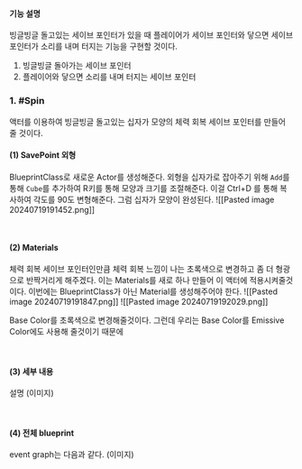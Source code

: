 <br>

#### 기능 설명
빙글빙글 돌고있는 세이브 포인터가 있을 때 플레이어가 세이브 포인터와 닿으면 세이브 포인터가 소리를 내며 터지는 기능을 구현할 것이다.
1. 빙글빙글 돌아가는 세이브 포인터
2. 플레이어와 닿으면 소리를 내며 터지는 세이브 포인터

### 1. #Spin
액터를 이용하여 빙글빙글 돌고있는 십자가 모양의 체력 회복 세이브 포인터를 만들어 줄 것이다.

#### (1) SavePoint 외형
BlueprintClass로 새로운 Actor를 생성해준다. 
외형을 십자가로 잡아주기 위해 `Add`를 통해 `Cube`를 추가하여 R키를 통해 모양과 크기를 조절해준다. 이걸 Ctrl+D 를 통해 복사하여 각도를 90도 변형해준다. 그럼 십자가 모양이 완성된다. 
![[Pasted image 20240719191452.png]]

<br>

#### (2) Materials
체력 회복 세이브 포인터인만큼 체력 회복 느낌이 나는 초록색으로 변경하고 좀 더 형광으로 반짝거리게 해주겠다. 이는 Materials를 새로 하나 만들어 이 액터에 적용시켜줄것이다. 
이번에는 BlueprintClass가 아닌 Material를 생성해주어야 한다.
![[Pasted image 20240719191847.png]]
![[Pasted image 20240719192029.png]]

Base Color를 초록색으로 변경해줄것이다. 그런데 우리는 Base Color를 Emissive Color에도 사용해 줄것이기 때문에 


<br>

#### (3) 세부 내용
설명
(이미지)

<br>

#### (4) 전체 blueprint
event graph는 다음과 같다.
(이미지)
